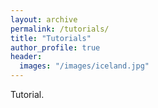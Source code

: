 ```yaml
---
layout: archive
permalink: /tutorials/
title: "Tutorials"
author_profile: true
header:
  images: "/images/iceland.jpg"
---
```


Tutorial.